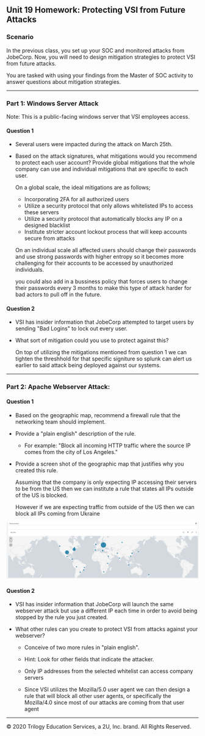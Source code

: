 ## Unit 19 Homework: Protecting VSI from Future Attacks

### Scenario

In the previous class,  you set up your SOC and monitored attacks from JobeCorp. Now, you will need to design mitigation strategies to protect VSI from future attacks. 

You are tasked with using your findings from the Master of SOC activity to answer questions about mitigation strategies.

---

### Part 1: Windows Server Attack

Note: This is a public-facing windows server that VSI employees access.
 
#### Question 1
- Several users were impacted during the attack on March 25th.
- Based on the attack signatures, what mitigations would you recommend to protect each user account? Provide global mitigations that the whole company can use and individual mitigations that are specific to each user.

  On a global scale, the ideal mitigations are as follows;
  - Incorporating 2FA for all authorized users
  - Utilize a security protocol that only allows whitelisted IPs to access these servers
  - Utilize a security protocol that automatically blocks any IP on a designed blacklist
  - Institute stricter account lockout process that will keep accounts secure from attacks

  On an individual scale all affected users should change their passwords and use strong passwords with higher entropy so it becomes more challenging for their accounts to be accessed by unauthorized individuals. 
  
  you could also add in a bussiness policy that forces users to change their passwords every 3 months to make this type of attack harder for bad actors to pull off in the future.

#### Question 2
- VSI has insider information that JobeCorp attempted to target users by sending "Bad Logins" to lock out every user.
- What sort of mitigation could you use to protect against this?

  On top of utilizing the mitigations mentioned from question 1 we can tighten the threshhold for that specific signiture so splunk can alert us earlier to said attack being deployed against our systems.

---

### Part 2: Apache Webserver Attack:

#### Question 1
- Based on the geographic map, recommend a firewall rule that the networking team should implement.
- Provide a "plain english" description of the rule.
  - For example: "Block all incoming HTTP traffic where the source IP comes from the city of Los Angeles."
- Provide a screen shot of the geographic map that justifies why you created this rule. 
  
  Assuming that the company is only expecting IP accessing their servers to be from the US then we can institute a rule that states all IPs outside of the US is blocked.

  However if we are expecting traffic from outside of the US then we can block all IPs coming from Ukraine

![Geolocation_Evidence](./Images/Ukraine_evidence.png)

#### Question 2

- VSI has insider information that JobeCorp will launch the same webserver attack but use a different IP each time in order to avoid being stopped by the rule you just created.

- What other rules can you create to protect VSI from attacks against your webserver?
  - Conceive of two more rules in "plain english". 
  - Hint: Look for other fields that indicate the attacker.
  
  - Only IP addresses from the selected whitelist can access company servers
  - Since VSI utilizes the Mozilla/5.0 user agent we can then design a rule that will block all other user agents, or specifically the Mozilla/4.0 since most of our attacks are coming from that user agent
---

© 2020 Trilogy Education Services, a 2U, Inc. brand. All Rights Reserved.
